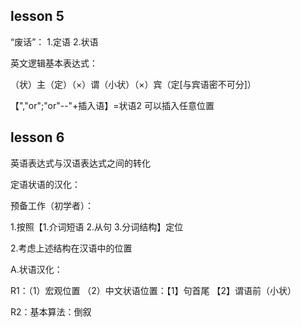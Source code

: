 ## lesson 5

“废话”： 1.定语 2.状语

英文逻辑基本表达式：

（状）主（定）（×）谓（小状）（×）宾（定[与宾语密不可分]）

【","or";"or"--"+插入语】=状语2 可以插入任意位置

## lesson 6

英语表达式与汉语表达式之间的转化

定语状语的汉化：

预备工作（初学者）：

1.按照【1.介词短语 2.从句 3.分词结构】定位

2.考虑上述结构在汉语中的位置

A.状语汉化：

R1：（1）宏观位置 （2）中文状语位置：【1】句首尾 【2】谓语前（小状）

R2：基本算法：倒叙